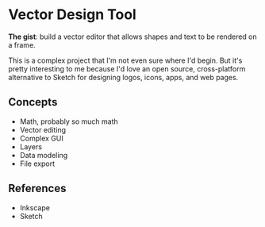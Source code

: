 # Vector Design Tool

**The gist**: build a vector editor that allows shapes and text to be rendered on a frame.

This is a complex project that I'm not even sure where I'd begin. But it's pretty interesting to me because I'd love an open source, cross-platform alternative to Sketch for designing logos, icons, apps, and web pages.

## Concepts

- Math, probably so much math
- Vector editing
- Complex GUI
- Layers
- Data modeling
- File export

## References

- Inkscape
- Sketch
